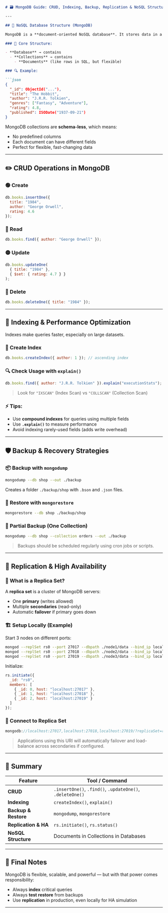 ````markdown
# 🗃️ MongoDB Guide: CRUD, Indexing, Backup, Replication & NoSQL Structure

---

## 📐 NoSQL Database Structure (MongoDB)

MongoDB is a **document-oriented NoSQL database**. It stores data in a **JSON-like format** (BSON).

### 🧱 Core Structure:

- **Database** → contains
  - **Collections** → contains
    - **Documents** (like rows in SQL, but flexible)

### 🔍 Example:

```json
{
  "_id": ObjectId("..."),
  "title": "The Hobbit",
  "author": "J.R.R. Tolkien",
  "genres": ["Fantasy", "Adventure"],
  "rating": 4.8,
  "published": ISODate("1937-09-21")
}
````

MongoDB collections are **schema-less**, which means:

* No predefined columns
* Each document can have different fields
* Perfect for flexible, fast-changing data

---

## ✏️ CRUD Operations in MongoDB

### 🟢 Create

```js
db.books.insertOne({
  title: "1984",
  author: "George Orwell",
  rating: 4.6
});
```

### 🔵 Read

```js
db.books.find({ author: "George Orwell" });
```

### 🟡 Update

```js
db.books.updateOne(
  { title: "1984" },
  { $set: { rating: 4.7 } }
);
```

### 🔴 Delete

```js
db.books.deleteOne({ title: "1984" });
```

---

## 🚀 Indexing & Performance Optimization

Indexes make queries faster, especially on large datasets.

### 📌 Create Index

```js
db.books.createIndex({ author: 1 }); // ascending index
```

### 🔍 Check Usage with `explain()`

```js
db.books.find({ author: "J.R.R. Tolkien" }).explain("executionStats");
```

> Look for `"IXSCAN"` (Index Scan) vs `"COLLSCAN"` (Collection Scan)

### ⚡ Tips:

* Use **compound indexes** for queries using multiple fields
* Use **`.explain()`** to measure performance
* Avoid indexing rarely-used fields (adds write overhead)

---

## 🛡️ Backup & Recovery Strategies

### 📦 Backup with `mongodump`

```bash
mongodump --db shop --out ./backup
```

Creates a folder `./backup/shop` with `.bson` and `.json` files.

### 🧬 Restore with `mongorestore`

```bash
mongorestore --db shop ./backup/shop
```

### 🔐 Partial Backup (One Collection)

```bash
mongodump --db shop --collection orders --out ./backup
```

> Backups should be scheduled regularly using cron jobs or scripts.

---

## 🧩 Replication & High Availability

### 🔁 What is a Replica Set?

A **replica set** is a cluster of MongoDB servers:

* One **primary** (writes allowed)
* Multiple **secondaries** (read-only)
* Automatic **failover** if primary goes down

### 🏗️ Setup Locally (Example)

Start 3 nodes on different ports:

```bash
mongod --replSet rs0 --port 27017 --dbpath ./node1/data --bind_ip localhost
mongod --replSet rs0 --port 27018 --dbpath ./node2/data --bind_ip localhost
mongod --replSet rs0 --port 27019 --dbpath ./node3/data --bind_ip localhost
```

Initialize:

```js
rs.initiate({
  _id: "rs0",
  members: [
    { _id: 0, host: "localhost:27017" },
    { _id: 1, host: "localhost:27018" },
    { _id: 2, host: "localhost:27019" }
  ]
});
```

### 🔗 Connect to Replica Set

```js
mongodb://localhost:27017,localhost:27018,localhost:27019/?replicaSet=rs0
```

> Applications using this URI will automatically failover and load-balance across secondaries if configured.

---

## 🧠 Summary

| Feature              | Tool / Command                                            |
| -------------------- | --------------------------------------------------------- |
| **CRUD**             | `.insertOne()`, `.find()`, `.updateOne()`, `.deleteOne()` |
| **Indexing**         | `createIndex()`, `explain()`                              |
| **Backup & Restore** | `mongodump`, `mongorestore`                               |
| **Replication & HA** | `rs.initiate()`, `rs.status()`                            |
| **NoSQL Structure**  | Documents in Collections in Databases                     |

---

## 📘 Final Notes

MongoDB is flexible, scalable, and powerful — but with that power comes responsibility:

* Always **index** critical queries
* Always **test restore** from backups
* Use **replication** in production, even locally for HA simulation

---




